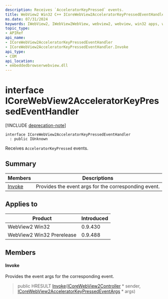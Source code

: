 ```yaml
---
description: Receives `AcceleratorKeyPressed` events.
title: WebView2 Win32 C++ ICoreWebView2AcceleratorKeyPressedEventHandler
ms.date: 07/31/2024
keywords: IWebView2, IWebView2WebView, webview2, webview, win32 apps, win32, edge, ICoreWebView2, ICoreWebView2Controller, browser control, edge html, ICoreWebView2AcceleratorKeyPressedEventHandler
topic_type: 
- APIRef
api_name:
- ICoreWebView2AcceleratorKeyPressedEventHandler
- ICoreWebView2AcceleratorKeyPressedEventHandler.Invoke
api_type:
- COM
api_location:
- embeddedbrowserwebview.dll
---
```


# interface ICoreWebView2AcceleratorKeyPressedEventHandler

[!INCLUDE [deprecation-note](../includes/deprecation-note.md)]

```
interface ICoreWebView2AcceleratorKeyPressedEventHandler
  : public IUnknown
```

Receives `AcceleratorKeyPressed` events.

## Summary

 Members                        | Descriptions
--------------------------------|---------------------------------------------
[Invoke](#invoke) | Provides the event args for the corresponding event.

## Applies to

Product                         | Introduced
--------------------------------|---------------------------------------------
WebView2 Win32            |    0.9.430
WebView2 Win32 Prerelease |    0.9.488

## Members

#### Invoke

Provides the event args for the corresponding event.

> public HRESULT [Invoke](#invoke)([ICoreWebView2Controller](icorewebview2controller.md#icorewebview2controller) * sender, [ICoreWebView2AcceleratorKeyPressedEventArgs](icorewebview2acceleratorkeypressedeventargs.md#icorewebview2acceleratorkeypressedeventargs) * args)


